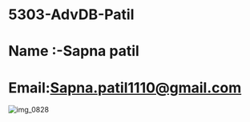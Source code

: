 # 5303-AdvDB-Patil
# Name :-Sapna patil 
# Email:Sapna.patil1110@gmail.com
![img_0828](https://cloud.githubusercontent.com/assets/13227490/18115101/1ab0cbd8-6f02-11e6-8f13-29a4d2db0477.JPG)
